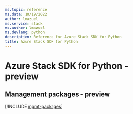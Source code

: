 ```yaml
---
ms.topic: reference
ms.data: 10/19/2022
author: lmazuel
ms.service: stack
ms.author: lmazuel
ms.devlang: python
description: Reference for Azure Stack SDK for Python
title: Azure Stack SDK for Python
---
```

# Azure Stack SDK for Python - preview

## Management packages - preview
[!INCLUDE [mgmt-packages](stack-mgmt-index.md)]